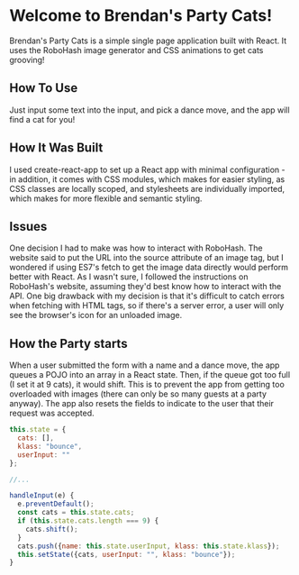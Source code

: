 # Welcome to Brendan's Party Cats!

Brendan's Party Cats is a simple single page application built with React. It uses the RoboHash image generator and CSS animations to get cats grooving!

## How To Use
  Just input some text into the input, and pick a dance move, and the app will find a cat for you!

## How It Was Built
  I used create-react-app to set up a React app with minimal configuration - in addition, it comes with CSS modules, which makes for easier styling, as CSS classes are locally scoped, and stylesheets are individually imported, which makes for more flexible and semantic styling.

## Issues
  One decision I had to make was how to interact with RoboHash. The website said to put the URL into the source attribute of an image tag, but I wondered if using ES7's fetch to get the image data directly would perform better with React. As I wasn't sure, I followed the instructions on RoboHash's website, assuming they'd best know how to interact with the API. One big drawback with my decision is that it's difficult to catch errors when fetching with HTML tags, so if there's a server error, a user will only see the browser's icon for an unloaded image.

## How the Party starts
  When a user submitted the form with a name and a dance move, the app queues a POJO into an array in a React state. Then, if the queue got too full (I set it at 9 cats), it would shift. This is to prevent the app from getting too overloaded with images (there can only be so many guests at a party anyway). The app also resets the fields to indicate to the user that their request was accepted.

  ```javascript
  this.state = {
    cats: [],
    klass: "bounce",
    userInput: ""
  };

  //...

  handleInput(e) {
    e.preventDefault();
    const cats = this.state.cats;
    if (this.state.cats.length === 9) {
      cats.shift();
    }
    cats.push({name: this.state.userInput, klass: this.state.klass});
    this.setState({cats, userInput: "", klass: "bounce"});
  }
  ```
